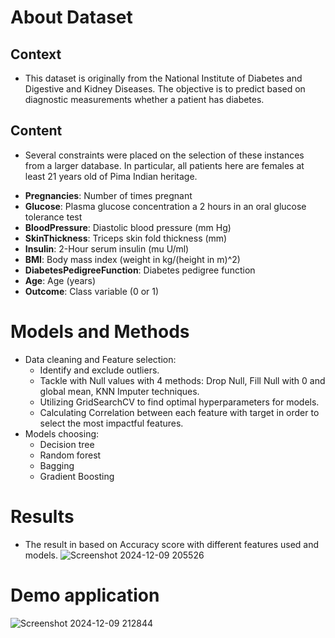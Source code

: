 # About Dataset
## Context
- This dataset is originally from the National Institute of Diabetes and Digestive and Kidney Diseases. The objective is to predict based on diagnostic measurements whether a patient has diabetes.
## Content
- Several constraints were placed on the selection of these instances from a larger database. In particular, all patients here are females at least 21 years old of Pima Indian heritage.
 * **Pregnancies**: Number of times pregnant
 * **Glucose**: Plasma glucose concentration a 2 hours in an oral glucose tolerance test
 * **BloodPressure**: Diastolic blood pressure (mm Hg)
 * **SkinThickness**: Triceps skin fold thickness (mm)
 * **Insulin**: 2-Hour serum insulin (mu U/ml)
 * **BMI**: Body mass index (weight in kg/(height in m)^2)
 * **DiabetesPedigreeFunction**: Diabetes pedigree function
 * **Age**: Age (years)
 * **Outcome**: Class variable (0 or 1)
# Models and Methods
- Data cleaning and Feature selection:
  * Identify and exclude outliers.
  * Tackle with Null values with 4 methods: Drop Null, Fill Null with 0 and global mean, KNN Imputer techniques.
  * Utilizing GridSearchCV to find optimal hyperparameters for models.
  * Calculating Correlation between each feature with target in order to select the most impactful features.
- Models choosing:
  * Decision tree
  * Random forest
  * Bagging
  * Gradient Boosting
# Results
- The result in based on Accuracy score with different features used and models.
![Screenshot 2024-12-09 205526](https://github.com/user-attachments/assets/374281d1-5bc3-4f40-857d-604edcced167)

# Demo application
![Screenshot 2024-12-09 212844](https://github.com/user-attachments/assets/84e0f32f-1cc6-4e15-8785-54d6ee168303)
